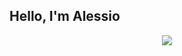 ## Hello, I'm Alessio

<p style="text-align:center;"><img src="https://github-readme-stats.vercel.app/api?username=lasalefamine" /></p>

